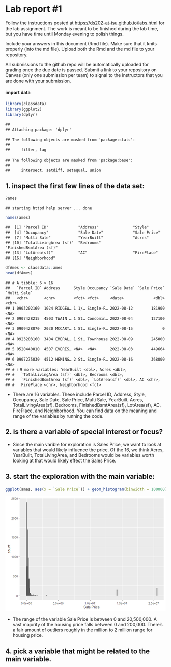 
<!-- README.md is generated from README.Rmd. Please edit the README.Rmd file -->

# Lab report \#1

Follow the instructions posted at
<https://ds202-at-isu.github.io/labs.html> for the lab assignment. The
work is meant to be finished during the lab time, but you have time
until Monday evening to polish things.

Include your answers in this document (Rmd file). Make sure that it
knits properly (into the md file). Upload both the Rmd and the md file
to your repository.

All submissions to the github repo will be automatically uploaded for
grading once the due date is passed. Submit a link to your repository on
Canvas (only one submission per team) to signal to the instructors that
you are done with your submission.

#### import data

``` r
library(classdata)
library(ggplot2)
library(dplyr)
```

    ## 
    ## Attaching package: 'dplyr'

    ## The following objects are masked from 'package:stats':
    ## 
    ##     filter, lag

    ## The following objects are masked from 'package:base':
    ## 
    ##     intersect, setdiff, setequal, union

## 1. inspect the first few lines of the data set:

``` r
?ames
```

    ## starting httpd help server ... done

``` r
names(ames)
```

    ##  [1] "Parcel ID"             "Address"               "Style"                
    ##  [4] "Occupancy"             "Sale Date"             "Sale Price"           
    ##  [7] "Multi Sale"            "YearBuilt"             "Acres"                
    ## [10] "TotalLivingArea (sf)"  "Bedrooms"              "FinishedBsmtArea (sf)"
    ## [13] "LotArea(sf)"           "AC"                    "FirePlace"            
    ## [16] "Neighborhood"

``` r
dfAmes <- classdata::ames
head(dfAmes)
```

    ## # A tibble: 6 × 16
    ##   `Parcel ID` Address      Style Occupancy `Sale Date` `Sale Price` `Multi Sale`
    ##   <chr>       <chr>        <fct> <fct>     <date>             <dbl> <chr>       
    ## 1 0903202160  1024 RIDGEW… 1 1/… Single-F… 2022-08-12        181900 <NA>        
    ## 2 0907428215  4503 TWAIN … 1 St… Condomin… 2022-08-04        127100 <NA>        
    ## 3 0909428070  2030 MCCART… 1 St… Single-F… 2022-08-15             0 <NA>        
    ## 4 0923203160  3404 EMERAL… 1 St… Townhouse 2022-08-09        245000 <NA>        
    ## 5 0520440010  4507 EVERES… <NA>  <NA>      2022-08-03        449664 <NA>        
    ## 6 0907275030  4512 HEMING… 2 St… Single-F… 2022-08-16        368000 <NA>        
    ## # ℹ 9 more variables: YearBuilt <dbl>, Acres <dbl>,
    ## #   `TotalLivingArea (sf)` <dbl>, Bedrooms <dbl>,
    ## #   `FinishedBsmtArea (sf)` <dbl>, `LotArea(sf)` <dbl>, AC <chr>,
    ## #   FirePlace <chr>, Neighborhood <fct>

- There are 16 variables. These include Parcel ID, Address, Style,
  Occupancy, Sale Date, Sale Price, Multi Sale, YearBuilt, Acres,
  TotalLivingArea(sf), Bedrooms, FinishedBsmtArea(sf), LotArea(sf), AC,
  FirePlace, and Neighborhood. You can find data on the meaning and
  range of the variables by running the code.

## 2. is there a variable of special interest or focus?

- Since the main varible for exploration is Sales Price, we want to look
  at variables that would likely influence the price. Of the 16, we
  think Acres, YearBuilt, TotalLivingArea, and Bedrooms would be
  variables worth looking at that would likely effect the Sales Price.

## 3. start the exploration with the main variable:

``` r
ggplot(ames, aes(x = `Sale Price`)) + geom_histogram(binwidth = 100000)
```

![](README_files/figure-gfm/unnamed-chunk-3-1.png)<!-- -->

- The range of the variable Sale Price is between 0 and 20,500,000. A
  vast majority of the housing price falls between 0 and 200,000.
  There’s a fair amount of outliers roughly in the million to 2 million
  range for housing price.

## 4. pick a variable that might be related to the main variable.
